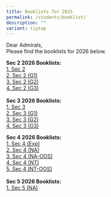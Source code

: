 ```yaml
---
title: Booklists for 2025
permalink: /students/booklist/
description: ""
variant: tiptap
---
```

<p>Dear Admirals,
<br>Please find the booklists for 2026 below.</p>
<p><strong>Sec 2 2026 Booklists:</strong>
<br><a href="/files/2026/S2.pdf" rel="noopener nofollow" target="_blank">1. Sec 2</a>
<br><a href="/files/2026/S2__G1_.pdf" rel="noopener nofollow" target="_blank">2. Sec 2 (G1)</a>
<br><a href="/files/2026/S2__G2_.pdf" rel="noopener nofollow" target="_blank">3. Sec 2 (G2)</a>
<br><a href="/files/2026/S2__G3_.pdf" rel="noopener nofollow" target="_blank">4. Sec 2 (G3)</a>
<br>
<br><strong>Sec 3 2026 Booklists:</strong>
<br><a href="/files/2026/S3.pdf" rel="noopener nofollow" target="_blank">1. Sec 3</a>
<br><a href="/files/2026/S3__G1_.pdf" rel="noopener nofollow" target="_blank">2. Sec 3 (G1)</a>
<br><a href="/files/2026/S3__G2_.pdf" rel="noopener nofollow" target="_blank">3. Sec 3 (G2)</a>
<br><a href="/files/2026/S3__G3_.pdf" rel="noopener nofollow" target="_blank">4. Sec 3 (G3)</a>
</p>
<p><strong>Sec 4 2026 Booklists:</strong>
<br><a href="/files/2026/S4__EXP_.pdf" rel="noopener nofollow" target="_blank">1. Sec 4 (Exp)</a>
<br><a href="/files/2026/S4__NA_.pdf" rel="noopener nofollow" target="_blank">2. Sec 4 (NA)</a>
<br><a href="/files/2026/S4__NA_OOS_.pdf" rel="noopener nofollow" target="_blank">3. Sec 4 (NA-OOS)</a>
<br><a href="/files/2026/S4__NT_.pdf" rel="noopener nofollow" target="_blank">4. Sec 4 (NT)</a>
<br><a href="/files/2026/S4__NT_OOS_.pdf" rel="noopener nofollow" target="_blank">5. Sec 4 (NT-OOS)</a>
<br>
<br><strong>Sec 5 2026 Booklists:</strong>
<br><a href="/files/2026/S5__NA_.pdf" rel="noopener nofollow" target="_blank">1. Sec 5 (NA)</a>
</p>